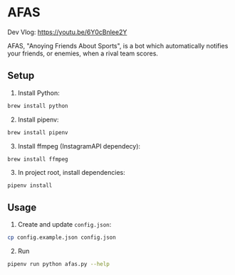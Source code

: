
# AFAS

Dev Vlog: https://youtu.be/6Y0cBnlee2Y

AFAS, "Anoying Friends About Sports", is a bot which automatically
notifies your friends, or enemies, when a rival team scores.

## Setup

1. Install Python:
```sh
brew install python
```

2. Install pipenv:
```sh
brew install pipenv
```

3. Install ffmpeg (InstagramAPI dependecy):
```sh
brew install ffmpeg
```

3. In project root, install dependencies:
```
pipenv install
```

## Usage

1. Create and update `config.json`:
```sh
cp config.example.json config.json
```

2. Run
```sh
pipenv run python afas.py --help
```

